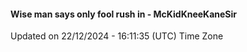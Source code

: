 #### Wise man says only fool rush in - McKidKneeKaneSir
Updated on 22/12/2024 - 16:11:35 (UTC) Time Zone
